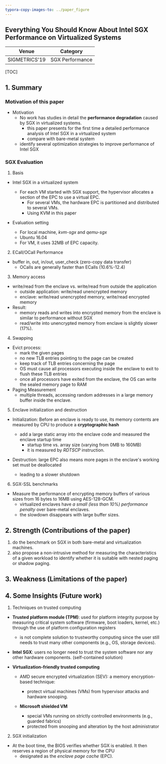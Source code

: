 ```yaml
---
typora-copy-images-to: ../paper_figure
---
```

Everything You Should Know About Intel SGX Performance on Virtualized Systems
------------------------------------------
|           Venue            |       Category       |
| :------------------------: | :------------------: |
| SIGMETRICS'19 | SGX Performance |
[TOC]

## 1. Summary
### Motivation of this paper
- Motivation 
  - No work has studies in detail the **performance degradation** caused by SGX in virtualized systems.
    - this paper presents for the first time a detailed performance analysis of Intel SGX in a virtualized system 
    - compare with bare-metal system
  - identify several optimization strategies to improve performance of Intel SGX


### SGX Evaluation

1. Basis
- Intel SGX in a virtualized system 
  - For each VM started with SGX support, the hypervisor allocates a section of the EPC to use a virtual EPC.
    - For several VMs, the hardware EPC is partitioned and distributed to several VMs.
    - Using KVM in this paper

- Evaluation setting
  - For local machine, *kvm-sgx* and *qemu-sgx*
  - Ubuntu 16.04
  - For VM, it uses 32MB of EPC capacity.

2. ECall/OCall Performance 
- buffer in, out, in/out, user_check (zero-copy data transfer)
  - OCalls are generally faster than ECalls (10.6%-12.4)

3. Memory access

- write/read from the enclave vs. write/read from outside the application
  - outside application: write/read unencrypted memory
  - enclave: write/read unencrypted memory, write/read encrypted memory
- Result:
  - memory reads and writes into encrypted memory from the enclave is similar to performance without SGX
  - read/write into unencrypted memory from enclave is slightly slower (17%).

4. Swapping
- Evict process: 
  - mark the given pages 
  - no new TLB entries pointing to the page can be created
  - keep track of TLB entries concerning the page
  - OS must cause all processors executing inside the enclave to exit to flush these TLB entries
  - once all processors have exited from the enclave, the OS can write the sealed memory page to RAM
- Paging Measurement
  - multiple threads, accessing random addresses in a large memory buffer inside the enclave.

5. Enclave initialization and destruction
- Initialization: Before an enclave is ready to use, its memory contents are measured by CPU to produce a **cryptographic hash**
  - add a large static array into the enclave code and measured the enclave startup time
    - startup time vs. array size (varying from 0MB to 160MB)
    - it is measured by *RDTSCP* instruction.

- Destruction: large EPC also means more pages in the enclave's working set must be deallocated
  - leading to a slower shutdown


6. SGX-SSL benchmarks
- Measure the performance of encrypting memory buffers of various sizes from 16 bytes to 16MB using AES-128-GCM.
  - virtualized enclaves have *a small (less than 10%) performance penalty* over bare-metal enclaves.
  - the slowdown disappears with large buffer sizes. 



## 2. Strength (Contributions of the paper)
1. do the benchmark on SGX in both bare-metal and virtualization machines.
2. also propose a non-intrusive method for measuring the characteristics of a given workload to identify whether it is suitable with nested paging or shadow paging.

## 3. Weakness (Limitations of the paper)

## 4. Some Insights (Future work)
1. Techniques on trusted computing

- **Trusted platform module (TPM)**: used for platform integrity purpose by measuring critical system software (firmware, boot loaders, kernel, etc.) through the use of platform configuration registers
  - is not complete solution to trustworthy computing since the user still needs to trust many other components (e.g., OS, storage devices).

- **Intel SGX**: users no longer need to trust the system software nor any other hardware components. (self-contained solution)

- **Virtualization-friendly trusted computing**
  - AMD secure encrypted virtualization (SEV): a memory encryption-based technique:
    - protect virtual machines (VMs) from hypervisor attacks and hardware snooping.

  - **Microsoft shielded VM**
    - special VMs running on strictly controlled environments (e.g., guarded fabrics)
    - protected from snooping and alteration by the host administrator


2. SGX initialization

- At the boot time, the BIOS verifies whether SGX is enabled. It then reserves a region of physical memory for the CPU
  - designated as the *enclave page cache* (EPC).